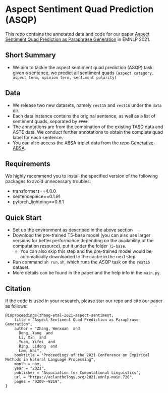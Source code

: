 # Aspect Sentiment Quad Prediction (ASQP)

This repo contains the annotated data and code for our paper [Aspect Sentiment Quad Prediction as Paraphrase Generation](https://aclanthology.org/2021.emnlp-main.726.pdf) in EMNLP 2021.


## Short Summary 
- We aim to tackle the aspect sentiment quad prediction (ASQP) task: given a sentence, we predict all sentiment quads `(aspect category, aspect term, opinion term, sentiment polarity)`

## Data
- We release two new datasets, namely `rest15` and `rest16` under the `data` dir.
- Each data instance contains the original sentence, as well as a list of sentiment quads, separated by `####`. 
- The annotations are from the combination of the existing TASD data and ASTE data. We conduct further annotations to obtain the complete quad label for each sentence. 
- You can also access the ABSA triplet data from the repo [Generative-ABSA](https://github.com/IsakZhang/Generative-ABSA).


## Requirements

We highly recommend you to install the specified version of the following packages to avoid unnecessary troubles:
- transformers==4.0.0
- sentencepiece==0.1.91
- pytorch_lightning==0.8.1


## Quick Start

- Set up the environment as described in the above section
- Download the pre-trained T5-base model (you can also use larger versions for better performance depending on the availability of the computation resource), put it under the folder `T5-base`.
  - You can also skip this step and the pre-trained model would be automatically downloaded to the cache in the next step
- Run command `sh run.sh`, which runs the ASQP task on the `rest15` dataset.
- More details can be found in the paper and the help info in the `main.py`.


## Citation

If the code is used in your research, please star our repo and cite our paper as follows:
```
@inproceedings{zhang-etal-2021-aspect-sentiment,
    title = "Aspect Sentiment Quad Prediction as Paraphrase Generation",
    author = "Zhang, Wenxuan  and
      Deng, Yang  and
      Li, Xin  and
      Yuan, Yifei  and
      Bing, Lidong  and
      Lam, Wai",
    booktitle = "Proceedings of the 2021 Conference on Empirical Methods in Natural Language Processing",
    month = nov,
    year = "2021",
    publisher = "Association for Computational Linguistics",
    url = "https://aclanthology.org/2021.emnlp-main.726",
    pages = "9209--9219",
}
```
